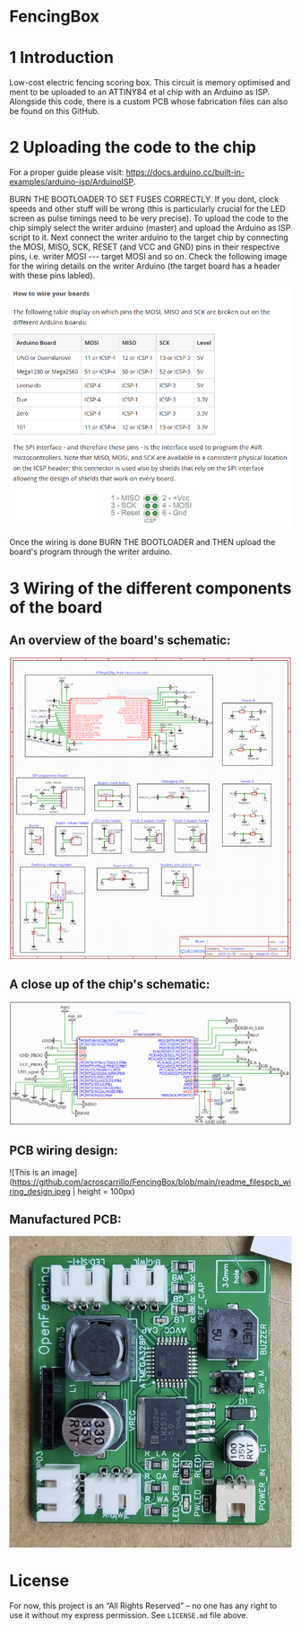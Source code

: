 # FencingBox

# 1 Introduction
Low-cost electric fencing scoring box. This circuit is memory optimised and ment to be uploaded to an ATTINY84 et al chip with an Arduino as ISP. Alongside this code, there is a custom PCB whose fabrication files can also be found on this GitHub.   

# 2 Uploading the code to the chip
For a proper guide please visit: https://docs.arduino.cc/built-in-examples/arduino-isp/ArduinoISP.

BURN THE BOOTLOADER TO SET FUSES CORRECTLY. If you dont, clock speeds and other stuff will be wrong (this is particularly crucial for the LED screen as pulse timings need to be very precise). To upload the code to the chip simply select the writer arduino (master) and upload the Arduino as ISP script to it. Next connect the writer arduino to the target chip by connecting the MOSI, MISO, SCK, RESET  (and VCC and GND) pins in their respective pins, i.e. writer MOSI --- target MOSI and so on. Check the following image for the wiring details on the writer Arduino (the target board has a header with these pins labled).

![This is an image](https://github.com/acroscarrillo/FencingBox/blob/main/readme_files/ICSP_explanation.png)

Once the wiring is done BURN THE BOOTLOADER and THEN upload the board's program through the writer arduino.


# 3 Wiring of the different components of the board
## An overview of the board's schematic:

![This is an image](https://github.com/acroscarrillo/FencingBox/blob/main/readme_files/schematic_diagram.PNG)

## A close up of the chip's schematic:

![This is an image](https://github.com/acroscarrillo/FencingBox/blob/main/readme_files/chip_wiring.PNG)

## PCB wiring design:

![This is an image](https://github.com/acroscarrillo/FencingBox/blob/main/readme_filespcb_wiring_design.jpeg |  height = 100px)


## Manufactured PCB:

![This is an image](https://github.com/acroscarrillo/FencingBox/blob/main/readme_files/pcb_picture.jpeg)

# License
For now, this project is an “All Rights Reserved” – no one has any right to use it without my express permission. See `LICENSE.md` file above.
